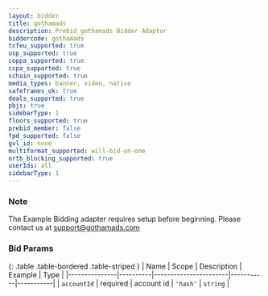 ```yaml
---
layout: bidder
title: gothamads
description: Prebid gothamads Bidder Adaptor
biddercode: gothamads
tcfeu_supported: true
usp_supported: true
coppa_supported: true
ccpa_supported: true
schain_supported: true
media_types: banner, video, native
safeframes_ok: true
deals_supported: true
pbjs: true
sidebarType: 1
floors_supported: true
prebid_member: false
fpd_supported: false
gvl_id: none
multiformat_supported: will-bid-on-one
ortb_blocking_supported: true
userIds: all
sidebarType: 1
---
```


### Note

The Example Bidding adapter requires setup before beginning. Please contact us at <support@gothamads.com>

### Bid Params

{: .table .table-bordered .table-striped }
| Name          | Scope    | Description           | Example   | Type      |
|---------------|----------|-----------------------|-----------|-----------|
| `accountId`      | required | account id | `'hash'`    | `string` |
